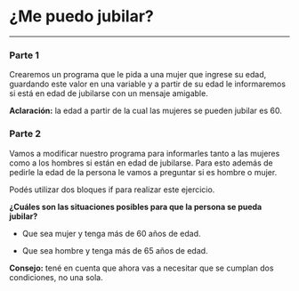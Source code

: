 # ¿Me puedo jubilar?
___
### Parte 1

Crearemos un programa que le pida a una mujer que ingrese su edad, guardando este valor en una variable y a partir de su edad le informaremos si está en edad de jubilarse con un mensaje amigable.

**Aclaración:** la edad a partir de la cual las mujeres se pueden jubilar es 60.

### Parte 2

Vamos a modificar nuestro programa para informarles tanto a las mujeres como a los hombres si están en edad de jubilarse. Para esto además de pedirle la edad de la persona le vamos a preguntar si es hombre o mujer.

Podés utilizar dos bloques if para realizar este ejercicio.

**¿Cuáles son las situaciones posibles para que la persona se pueda jubilar?**

  - Que sea mujer y tenga más de 60 años de edad.

  - Que sea hombre y tenga más de 65 años de edad.

**Consejo:** tené en cuenta que ahora vas a necesitar que se cumplan dos condiciones, no una sola.